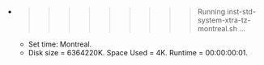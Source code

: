 * >>>>>>>>> Running inst-std-system-xtra-tz-montreal.sh ...
  * Set time: Montreal.
  * Disk size = 6364220K. Space Used = 4K. Runtime = 00:00:00:01.
